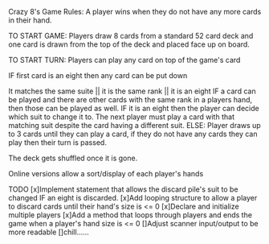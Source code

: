 Crazy 8's Game Rules:
A player wins when they do not have any more cards in their hand.

TO START GAME: Players draw 8 cards from a standard 52 card deck and one 
card is drawn from the top of the deck and placed face up on board.

TO START TURN:
Players can play any card on top of the game's card 

IF first card is an eight then any card can be put down

It matches the same suite || it is the same rank || it is an eight
    IF a card can be played and there are other cards with the same rank in a players hand, 
    then those can be played as well.
    IF it is an eight then the player can decide which suit to change it to. 
    The next player must play a card with that matching suit despite the card having a different suit.
ELSE: Player draws up to 3 cards until they can play a card, if they do not have any cards they can play
then their turn is passed.

The deck gets shuffled once it is gone.

Online versions allow a sort/display of each player's hands

TODO
[x]Implement statement that allows the discard pile's suit to be changed IF an eight is discarded.
[x]Add looping structure to allow a player to discard cards until their hand's size is <= 0
[x]Declare and initialize multiple players
[x]Add a method that loops through players and ends the game when a player's hand size is <= 0
[]Adjust scanner input/output to be more readable 
[]chill......
